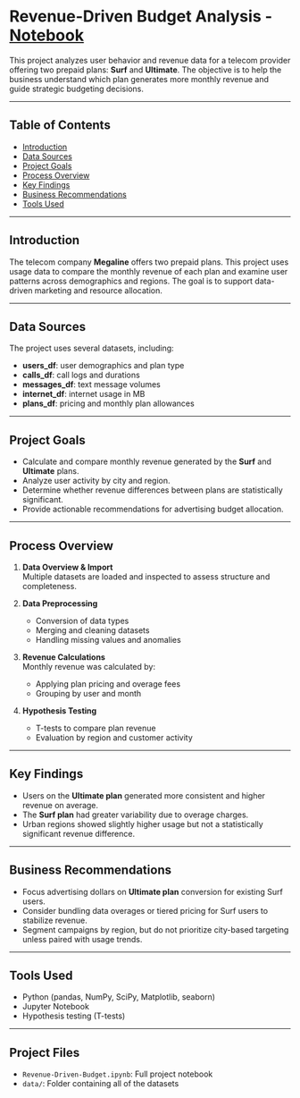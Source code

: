 # Revenue-Driven Budget Analysis - [Notebook](https://github.com/jaysic470/Revenue-Driven-Budget/blob/main/Revenue-Driven-Budget.ipynb)

This project analyzes user behavior and revenue data for a telecom provider offering two prepaid plans: **Surf** and **Ultimate**. The objective is to help the business understand which plan generates more monthly revenue and guide strategic budgeting decisions.

---

## Table of Contents
- [Introduction](#introduction)
- [Data Sources](#data-sources)
- [Project Goals](#project-goals)
- [Process Overview](#process-overview)
- [Key Findings](#key-findings)
- [Business Recommendations](#business-recommendations)
- [Tools Used](#tools-used)

---

## Introduction

The telecom company **Megaline** offers two prepaid plans. This project uses usage data to compare the monthly revenue of each plan and examine user patterns across demographics and regions. The goal is to support data-driven marketing and resource allocation.

---

## Data Sources

The project uses several datasets, including:

- **users_df**: user demographics and plan type
- **calls_df**: call logs and durations
- **messages_df**: text message volumes
- **internet_df**: internet usage in MB
- **plans_df**: pricing and monthly plan allowances

---

## Project Goals

- Calculate and compare monthly revenue generated by the **Surf** and **Ultimate** plans.
- Analyze user activity by city and region.
- Determine whether revenue differences between plans are statistically significant.
- Provide actionable recommendations for advertising budget allocation.

---

## Process Overview

1. **Data Overview & Import**  
   Multiple datasets are loaded and inspected to assess structure and completeness.

2. **Data Preprocessing**  
   - Conversion of data types  
   - Merging and cleaning datasets  
   - Handling missing values and anomalies

3. **Revenue Calculations**  
   Monthly revenue was calculated by:
   - Applying plan pricing and overage fees
   - Grouping by user and month

4. **Hypothesis Testing**  
   - T-tests to compare plan revenue  
   - Evaluation by region and customer activity

---

## Key Findings

- Users on the **Ultimate plan** generated more consistent and higher revenue on average.
- The **Surf plan** had greater variability due to overage charges.
- Urban regions showed slightly higher usage but not a statistically significant revenue difference.

---

## Business Recommendations

- Focus advertising dollars on **Ultimate plan** conversion for existing Surf users.
- Consider bundling data overages or tiered pricing for Surf users to stabilize revenue.
- Segment campaigns by region, but do not prioritize city-based targeting unless paired with usage trends.

---

## Tools Used

- Python (pandas, NumPy, SciPy, Matplotlib, seaborn)
- Jupyter Notebook
- Hypothesis testing (T-tests)

---

## Project Files

- `Revenue-Driven-Budget.ipynb`: Full project notebook
- `data/`: Folder containing all of the datasets
